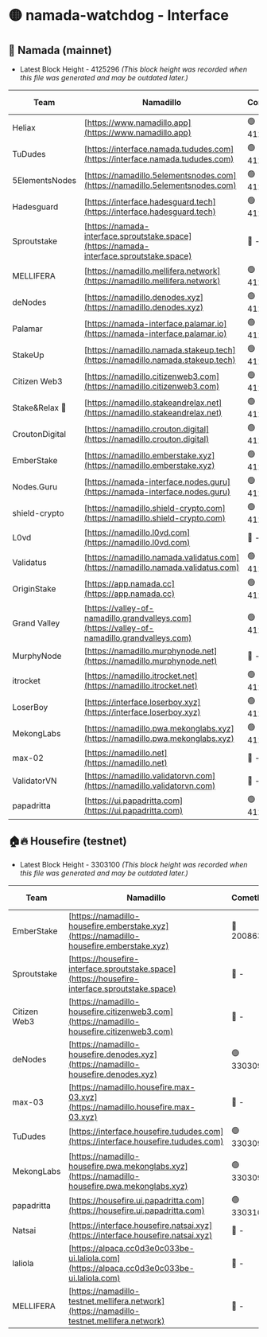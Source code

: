 # 🟡 namada-watchdog - Interface

## 🚀 Namada (mainnet)
- Latest Block Height - 4125296 *(This block height was recorded when this file was generated and may be outdated later.)*

| Team | Namadillo | CometBFT | Indexer | MASP Indexer |
|-|-|-|-|-|
| Heliax | [https://www.namadillo.app](https://www.namadillo.app) | 🟢 4125270 | 🟢 4125270 | 🔴 4124917 |
| TuDudes | [https://interface.namada.tududes.com](https://interface.namada.tududes.com) | 🟢 4125270 | 🟢 4125270 | 🔴 4124917 |
| 5ElementsNodes | [https://namadillo.5elementsnodes.com](https://namadillo.5elementsnodes.com) | 🟢 4125270 | 🟢 4125270 | 🔴 4124917 |
| Hadesguard | [https://interface.hadesguard.tech](https://interface.hadesguard.tech) | 🟢 4125271 | 🟢 4125271 | 🔴 4124917 |
| Sproutstake | [https://namada-interface.sproutstake.space](https://namada-interface.sproutstake.space) | 🔴 - | 🔴 3738134 | 🔴 - |
| MELLIFERA | [https://namadillo.mellifera.network](https://namadillo.mellifera.network) | 🟢 4125274 | 🟢 4125274 | 🔴 3765769 |
| deNodes | [https://namadillo.denodes.xyz](https://namadillo.denodes.xyz) | 🟢 4125274 | 🟢 4125274 | 🔴 4124917 |
| Palamar | [https://namada-interface.palamar.io](https://namada-interface.palamar.io) | 🟢 4125275 | 🟢 4125275 | 🔴 4124917 |
| StakeUp | [https://namadillo.namada.stakeup.tech](https://namadillo.namada.stakeup.tech) | 🟢 4125275 | 🟢 4125275 | 🔴 4124917 |
| Citizen Web3 | [https://namadillo.citizenweb3.com](https://namadillo.citizenweb3.com) | 🟢 4125276 | 🟢 4125276 | 🔴 4124917 |
| Stake&Relax 🦥 | [https://namadillo.stakeandrelax.net](https://namadillo.stakeandrelax.net) | 🟢 4125276 | 🟢 4125276 | 🔴 3765769 |
| CroutonDigital | [https://namadillo.crouton.digital](https://namadillo.crouton.digital) | 🟢 4125277 | 🟢 4125277 | 🔴 4124917 |
| EmberStake | [https://namadillo.emberstake.xyz](https://namadillo.emberstake.xyz) | 🟢 4125277 | 🟢 4125277 | 🔴 4124917 |
| Nodes.Guru | [https://namada-interface.nodes.guru](https://namada-interface.nodes.guru) | 🟢 4125278 | 🟢 4125278 | 🔴 4124917 |
| shield-crypto | [https://namadillo.shield-crypto.com](https://namadillo.shield-crypto.com) | 🟢 4125278 | 🔴 - | 🔴 - |
| L0vd | [https://namadillo.l0vd.com](https://namadillo.l0vd.com) | 🔴 - | 🔴 - | 🔴 - |
| Validatus | [https://namadillo.namada.validatus.com](https://namadillo.namada.validatus.com) | 🟢 4125285 | 🟢 4125285 | 🔴 3819812 |
| OriginStake | [https://app.namada.cc](https://app.namada.cc) | 🟢 4125286 | 🟢 4125285 | 🔴 4124917 |
| Grand Valley | [https://valley-of-namadillo.grandvalleys.com](https://valley-of-namadillo.grandvalleys.com) | 🟢 4125286 | 🟢 4125286 | 🔴 4124917 |
| MurphyNode | [https://namadillo.murphynode.net](https://namadillo.murphynode.net) | 🔴 - | 🔴 - | 🔴 - |
| itrocket | [https://namadillo.itrocket.net](https://namadillo.itrocket.net) | 🟢 4125288 | 🟢 4125288 | 🔴 4124917 |
| LoserBoy | [https://interface.loserboy.xyz](https://interface.loserboy.xyz) | 🟢 4125289 | 🟢 4125289 | 🔴 4124917 |
| MekongLabs | [https://namadillo.pwa.mekonglabs.xyz](https://namadillo.pwa.mekonglabs.xyz) | 🟢 4125289 | 🟢 4125289 | 🔴 4124917 |
| max-02 | [https://namadillo.net](https://namadillo.net) | 🔴 - | 🔴 - | 🔴 - |
| ValidatorVN | [https://namadillo.validatorvn.com](https://namadillo.validatorvn.com) | 🔴 - | 🔴 - | 🔴 - |
| papadritta | [https://ui.papadritta.com](https://ui.papadritta.com) | 🟢 4125296 | 🟢 4125295 | 🔴 4124917 |

## 🏠🔥 Housefire (testnet)
- Latest Block Height - 3303100 *(This block height was recorded when this file was generated and may be outdated later.)*

| Team | Namadillo | CometBFT | Indexer | MASP Indexer |
|-|-|-|-|-|
| EmberStake | [https://namadillo-housefire.emberstake.xyz](https://namadillo-housefire.emberstake.xyz) | 🔴 2008636 | 🔴 - | 🔴 - |
| Sproutstake | [https://housefire-interface.sproutstake.space](https://housefire-interface.sproutstake.space) | 🔴 - | 🔴 - | 🔴 - |
| Citizen Web3 | [https://namadillo-housefire.citizenweb3.com](https://namadillo-housefire.citizenweb3.com) | 🔴 - | 🔴 - | 🔴 - |
| deNodes | [https://namadillo-housefire.denodes.xyz](https://namadillo-housefire.denodes.xyz) | 🟢 3303090 | 🟢 3303090 | 🔴 3289907 |
| max-03 | [https://namadillo.housefire.max-03.xyz](https://namadillo.housefire.max-03.xyz) | 🔴 - | 🔴 - | 🔴 - |
| TuDudes | [https://interface.housefire.tududes.com](https://interface.housefire.tududes.com) | 🟢 3303099 | 🟢 3303099 | 🔴 3289907 |
| MekongLabs | [https://namadillo-housefire.pwa.mekonglabs.xyz](https://namadillo-housefire.pwa.mekonglabs.xyz) | 🟢 3303099 | 🟢 3303099 | 🔴 3289907 |
| papadritta | [https://housefire.ui.papadritta.com](https://housefire.ui.papadritta.com) | 🟢 3303100 | 🟢 3303100 | 🔴 - |
| Natsai | [https://interface.housefire.natsai.xyz](https://interface.housefire.natsai.xyz) | 🔴 - | 🔴 - | 🔴 - |
| laliola | [https://alpaca.cc0d3e0c033be-ui.laliola.com](https://alpaca.cc0d3e0c033be-ui.laliola.com) | 🔴 - | 🔴 - | 🔴 - |
| MELLIFERA | [https://namadillo-testnet.mellifera.network](https://namadillo-testnet.mellifera.network) | 🔴 - | 🔴 2778001 | 🔴 2607259 |

